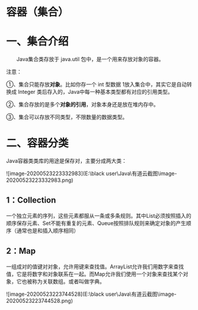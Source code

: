 # 容器（集合）

# 一、集合介绍

　　Java集合类存放于 java.util 包中，是一个用来存放对象的容器。

注意：

①、集合只能存放**对象**。比如你存一个 int 型数据 1放入集合中，其实它是自动转换成 Integer 类后存入的，Java中每一种基本类型都有对应的引用类型。

②、集合存放的是多个**对象的引用**，对象本身还是放在堆内存中。

③、集合可以存放不同类型，不限数量的数据类型。

# 二、容器分类

Java容器类类库的用途是保存对，主要分成两大类：



![image-20200523223332983](E:\black user\Java\有道云截图\image-20200523223332983.png)



## 1：Collection

一个独立元素的序列，这些元素都服从一条或多条规则。其中List必须按照插入的顺序保存元素、Set不能有重复的元素、Queue按照排队规则来确定对象的产生顺序（通常也是和插入顺序相同）

## 2：Map

一组成对的值键对对象，允许用键来查找值。ArrayList允许我们用数字来查找值，它是将数字和对象联系在一起。而Map允许我们使用一个对象来查找某个对象，它也被称为关联数组。或者叫做字典。



![image-20200523223744528](E:\black user\Java\有道云截图\image-20200523223744528.png)